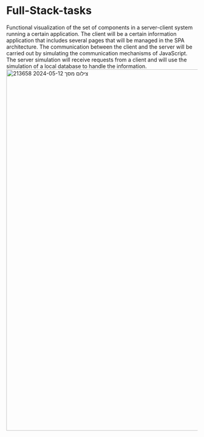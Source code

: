 # Full-Stack-tasks
Functional visualization of the set of components in a server-client system running a certain application.
 The client will be a certain information application that includes several pages that will be managed in the SPA architecture.
 The communication between the client and the server will be carried out by simulating the communication mechanisms of JavaScript.
 The server simulation will receive requests from a client and will use the simulation of a local database to handle the information.
<img width="951" alt="צילום מסך 2024-05-12 213658" src="https://github.com/chanicoh/Full-Stack-tasks/assets/92257787/29ec7220-93f2-474b-8e82-8e30aa02a2f2">
